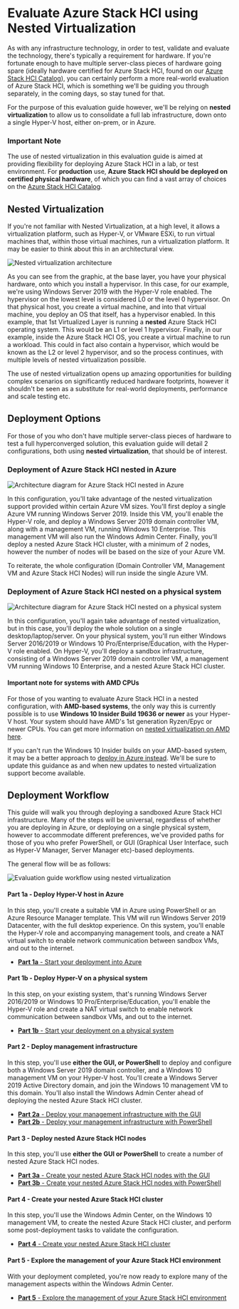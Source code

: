 Evaluate Azure Stack HCI using Nested Virtualization
==============

As with any infrastructure technology, in order to test, validate and evaluate the technology, there's typically a requirement for hardware.  If you're fortunate enough to have multiple server-class pieces of hardware going spare (ideally hardware certified for Azure Stack HCI, found on our [Azure Stack HCI Catalog](https://aka.ms/azurestackhcicatalog "Azure Stack HCI Catalog")), you can certainly perform a more real-world evaluation of Azure Stack HCI, which is something we'll be guiding you through separately, in the coming days, so stay tuned for that.

For the purpose of this evaluation guide however, we'll be relying on **nested virtualization** to allow us to consolidate a full lab infrastructure, down onto a single Hyper-V host, either on-prem, or in Azure.

### Important Note ###
The use of nested virtualization in this evaluation guide is aimed at providing flexibility for deploying Azure Stack HCI in a lab, or test environment. For **production** use, **Azure Stack HCI should be deployed on certified physical hardware**, of which you can find a vast array of choices on the [Azure Stack HCI Catalog](https://aka.ms/azurestackhcicatalog "Azure Stack HCI Catalog").

Nested Virtualization
-----------
If you're not familiar with Nested Virtualization, at a high level, it allows a virtualization platform, such as Hyper-V, or VMware ESXi, to run virtual machines that, within those virtual machines, run a virtualization platform. It may be easier to think about this in an architectural view.

![Nested virtualization architecture](/media/nested_virt.png "Nested virtualization architecture")

As you can see from the graphic, at the base layer, you have your physical hardware, onto which you install a hypervisor. In this case, for our example, we're using Windows Server 2019 with the Hyper-V role enabled.  The hypervisor on the lowest level is considered L0 or the level 0 hypervisor.  On that physical host, you create a virtual machine, and into that virtual machine, you deploy an OS that itself, has a hypervisor enabled.  In this example, that 1st Virtualized Layer is running a **nested** Azure Stack HCI operating system. This would be an L1 or level 1 hypervisor.  Finally, in our example, inside the Azure Stack HCI OS, you create a virtual machine to run a workload.  This could in fact also contain a hypervisor, which would be known as the L2 or level 2 hypervisor, and so the process continues, with multiple levels of nested virtualization possible.

The use of nested virtualization opens up amazing opportunities for building complex scenarios on significantly reduced hardware footprints, however it shouldn't be seen as a substitute for real-world deployments, performance and scale testing etc.

Deployment Options
-----------
For those of you who don't have multiple server-class pieces of hardware to test a full hyperconverged solution, this evaluation guide will detail 2 configurations, both using **nested virtualization**, that should be of interest.

### Deployment of Azure Stack HCI nested in Azure ###

![Architecture diagram for Azure Stack HCI nested in Azure](/media/nested_virt_arch.png "Architecture diagram for Azure Stack HCI nested in Azure")

In this configuration, you'll take advantage of the nested virtualization support provided within certain Azure VM sizes.  You'll first deploy a single Azure VM running Windows Server 2019.  Inside this VM, you'll enable the Hyper-V role, and deploy a Windows Server 2019 domain controller VM, along with a management VM, running Windows 10 Enterprise. This management VM will also run the Windows Admin Center.  Finally, you'll deploy a nested Azure Stack HCI cluster, with a minimum of 2 nodes, however the number of nodes will be based on the size of your Azure VM.

To reiterate, the whole configuration (Domain Controller VM, Management VM and Azure Stack HCI Nodes) will run inside the single Azure VM.

### Deployment of Azure Stack HCI nested on a physical system ###

![Architecture diagram for Azure Stack HCI nested on a physical system](/media/nested_virt_physical.png "Architecture diagram for Azure Stack HCI nested on a physical system")

In this configuration, you'll again take advantage of nested virtualization, but in this case, you'll deploy the whole solution on a single desktop/laptop/server.  On your physical system, you'll run either Windows Server 2016/2019 or Windows 10 Pro/Enterprise/Education, with the Hyper-V role enabled.  On Hyper-V, you'll deploy a sandbox infrastructure, consisting of a Windows Server 2019 domain controller VM, a management VM running Windows 10 Enterprise, and a nested Azure Stack HCI cluster.

#### Important note for systems with AMD CPUs ####
For those of you wanting to evaluate Azure Stack HCI in a nested configuration, with **AMD-based systems**, the only way this is currently possible is to use **Windows 10 Insider Build 19636 or newer** as your Hyper-V host. Your system should have AMD's 1st generation Ryzen/Epyc or newer CPUs. You can get more information on [nested virtualization on AMD here](https://techcommunity.microsoft.com/t5/virtualization/amd-nested-virtualization-support/ba-p/1434841 "Nested virtualization on AMD-based systems").

If you can't run the Windows 10 Insider builds on your AMD-based system, it may be a better approach to [deploy in Azure instead](/nested/steps/1a_NestedInAzure.md "Deploy in Azure").  We'll be sure to update this guidance as and when new updates to nested virtualization support become available.

Deployment Workflow
-----------
This guide will walk you through deploying a sandboxed Azure Stack HCI infrastructure.  Many of the steps will be universal, regardless of whether you are deploying in Azure, or deploying on a single physical system, however to accommodate different preferences, we've provided paths for those of you who prefer PowerShell, or GUI (Graphical User Interface, such as Hyper-V Manager, Server Manager etc)-based deployments.

The general flow will be as follows:

![Evaluation guide workflow using nested virtualization](/media/flow_chart_paths.png "Evaluation guide workflow using nested virtualization")

#### Part 1a - Deploy Hyper-V host in Azure ####
In this step, you'll create a suitable VM in Azure using PowerShell or an Azure Resource Manager template.  This VM will run Windows Server 2019 Datacenter, with the full desktop experience.  On this system, you'll enable the Hyper-V role and accompanying management tools, and create a NAT virtual switch to enable network communication between sandbox VMs, and out to the internet.

* [**Part 1a** - Start your deployment into Azure](/nested/steps/1a_NestedInAzure.md "Start your deployment into Azure")

#### Part 1b - Deploy Hyper-V on a physical system ####
In this step, on your existing system, that's running Windows Server 2016/2019 or Windows 10 Pro/Enterprise/Education, you'll enable the Hyper-V role and create a NAT virtual switch to enable network communication between sandbox VMs, and out to the internet.

* [**Part 1b** - Start your deployment on a physical system](/nested/steps/1b_NestedOnPhysical.md "Start your deployment on a physical system")

#### Part 2 - Deploy management infrastructure ####
In this step, you'll use **either the GUI, or PowerShell** to deploy and configure both a Windows Server 2019 domain controller, and a Windows 10 management VM on your Hyper-V host.  You'll create a Windows Server 2019 Active Directory domain, and join the Windows 10 management VM to this domain.  You'll also install the Windows Admin Center ahead of deploying the nested Azure Stack HCI cluster.

* [**Part 2a** - Deploy your management infrastructure with the GUI](/nested/steps/2a_ManagementInfraGUI.md "Deploy your management infrastructure with the GUI")
* [**Part 2b** - Deploy your management infrastructure with PowerShell](/nested/steps/2b_ManagementInfraPS.md "Deploy your management infrastructure with PowerShell")

#### Part 3 - Deploy nested Azure Stack HCI nodes ####
In this step, you'll use **either the GUI or PowerShell** to create a number of nested Azure Stack HCI nodes.

* [**Part 3a** - Create your nested Azure Stack HCI nodes with the GUI](/nested/steps/3a_AzSHCINodesGUI.md "Create your nested Azure Stack HCI nodes with the GUI")
* [**Part 3b** - Create your nested Azure Stack HCI nodes with PowerShell](/nested/steps/3b_AzSHCINodesPS.md "Create your nested Azure Stack HCI nodes with PowerShell")

#### Part 4 - Create your nested Azure Stack HCI cluster ####
In this step, you'll use the Windows Admin Center, on the Windows 10 management VM, to create the nested Azure Stack HCI cluster, and perform some post-deployment tasks to validate the configuration.

* [**Part 4** - Create your nested Azure Stack HCI cluster](/nested/steps/4_AzSHCICluster.md "Create your nested Azure Stack HCI cluster")

#### Part 5 - Explore the management of your Azure Stack HCI environment ####
With your deployment completed, you're now ready to explore many of the management aspects within the Windows Admin Center.

* [**Part 5** - Explore the management of your Azure Stack HCI environment](/nested/steps/5_ExploreAzSHCI.md "Explore the management of your Azure Stack HCI environment")